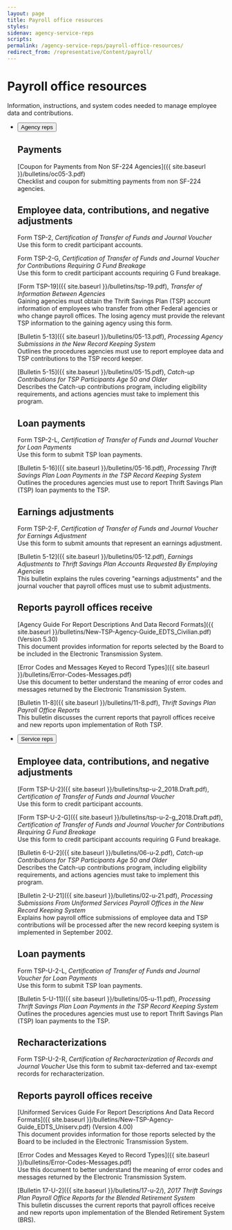 ```yaml
---
layout: page
title: Payroll office resources
styles:
sidenav: agency-service-reps
scripts:
permalink: /agency-service-reps/payroll-office-resources/
redirect_from: /representative/Content/payroll/
---
```


# Payroll office resources

Information, instructions, and system codes needed to manage employee data and contributions.

<section class="payroll-resources">
<ul class="usa-accordion usa-tabs">
<li>
<button class="usa-accordion-button agency" aria-expanded="true" aria-controls="agency">Agency reps</button>
<div id="agency" class="usa-accordion-content" markdown="1">

## Payments

[Coupon for Payments from Non SF-224 Agencies]({{ site.baseurl }}/bulletins/oc05-3.pdf)   
Checklist and coupon for submitting payments from non SF-224 agencies.

## Employee data, contributions, and negative adjustments

<!-- [Form TSP-2]({{ site.baseurl }}/bulletins/tsp-2.pdf), _Certification of Transfer of Funds and Journal Voucher_   
Use this form to credit participant accounts. -->
Form TSP-2, _Certification of Transfer of Funds and Journal Voucher_   
Use this form to credit participant accounts.

<!-- [Form TSP-2-G]({{ site.baseurl }}/bulletins/tsp-2-g.pdf), _Certification of Transfer of Funds and Journal Voucher for Contributions Requiring G Fund Breakage_    
Use this form to credit participant accounts requiring G Fund breakage. -->
Form TSP-2-G, _Certification of Transfer of Funds and Journal Voucher for Contributions Requiring G Fund Breakage_   
Use this form to credit participant accounts requiring G Fund breakage.

[Form TSP-19]({{ site.baseurl }}/bulletins/tsp-19.pdf), _Transfer of Information Between Agencies_   
Gaining agencies must obtain the Thrift Savings Plan (TSP) account information of employees who transfer from other Federal agencies or who change payroll offices. The losing agency must provide the relevant TSP information to the gaining agency using this form.

[Bulletin 5-13]({{ site.baseurl }}/bulletins/05-13.pdf), _Processing Agency Submissions in the New Record Keeping System_   
Outlines the procedures agencies must use to report employee data and TSP contributions to the TSP record keeper.

[Bulletin 5-15]({{ site.baseurl }}/bulletins/05-15.pdf), _Catch-up Contributions for TSP Participants Age 50 and Older_   
Describes the Catch-up contributions program, including eligibility requirements, and actions agencies must take to implement this program.

## Loan payments

<!-- [Form TSP-2-L]({{ site.baseurl }}/bulletins/tsp-2-l.pdf), _Certification of Transfer of Funds and Journal Voucher for Loan Payments_   
Use this form to submit TSP loan payments. -->
Form TSP-2-L, _Certification of Transfer of Funds and Journal Voucher for Loan Payments_   
Use this form to submit TSP loan payments.

[Bulletin 5-16]({{ site.baseurl }}/bulletins/05-16.pdf), _Processing Thrift Savings Plan Loan Payments in the TSP Record Keeping System_   
Outlines the procedures agencies must use to report Thrift Savings Plan (TSP) loan payments to the TSP.

## Earnings adjustments

<!-- [Form TSP-2-F]({{ site.baseurl }}/bulletins/tsp-2-f.pdf), _Certification of Transfer of Funds and Journal Voucher for Earnings Adjustment_   
Use this form to submit amounts that represent an earnings adjustment. -->

Form TSP-2-F, _Certification of Transfer of Funds and Journal Voucher for Earnings Adjustment_   
Use this form to submit amounts that represent an earnings adjustment.

[Bulletin 5-12]({{ site.baseurl }}/bulletins/05-12.pdf), _Earnings Adjustments to Thrift Savings Plan Accounts Requested By Employing Agencies_   
This bulletin explains the rules covering "earnings adjustments" and the journal voucher that
payroll offices must use to submit adjustments.

## Reports payroll offices receive

[Agency Guide For Report Descriptions And Data Record Formats]({{ site.baseurl }}/bulletins/New-TSP-Agency-Guide_EDTS_Civilian.pdf) (Version 5.30)   
This document provides information for reports selected by the Board to be included in the Electronic Transmission System.

[Error Codes and Messages Keyed to Record Types]({{ site.baseurl }}/bulletins/Error-Codes-Messages.pdf)   
Use this document to better understand the meaning of error codes and messages returned by the Electronic Transmission System.

[Bulletin 11-8]({{ site.baseurl }}/bulletins/11-8.pdf), _Thrift Savings Plan Payroll Office Reports_   
This bulletin discusses the current reports that payroll offices receive and new reports upon implementation of Roth TSP.

</div>
</li>
<!-- SERVICE REPS -->
<li>
<button class="usa-accordion-button service" aria-expanded="false" aria-controls="service">Service reps</button>
<div id="service" class="usa-accordion-content" markdown="1">

## Employee data, contributions, and negative adjustments

[Form TSP-U-2]({{ site.baseurl }}/bulletins/tsp-u-2_2018.Draft.pdf), _Certification of Transfer of Funds and Journal Voucher_   
Use this form to credit participant accounts.

[Form TSP-U-2-G]({{ site.baseurl }}/bulletins/tsp-u-2-g_2018.Draft.pdf), _Certification of Transfer of Funds and Journal Voucher for Contributions Requiring G Fund Breakage_   
Use this form to credit participant accounts requiring G Fund breakage.

[Bulletin 6-U-2]({{ site.baseurl }}/bulletins/06-u-2.pdf), _Catch-up Contributions for TSP Participants Age 50 and Older_   
Describes the Catch-up contributions program, including eligibility requirements, and actions agencies must take to implement this program.

[Bulletin 2-U-21]({{ site.baseurl }}/bulletins/02-u-21.pdf), _Processing Submissions From Uniformed Services Payroll Offices in the New Record Keeping System_   
Explains how payroll office submissions of employee data and TSP contributions will be processed after the new record keeping system is implemented in September 2002.

## Loan payments

Form TSP-U-2-L, _Certification of Transfer of Funds and Journal Voucher for Loan Payments_   
Use this form to submit TSP loan payments.

[Bulletin 5-U-11]({{ site.baseurl }}/bulletins/05-u-11.pdf), _Processing Thrift Savings Plan Loan Payments in the TSP Record Keeping System_   
Outlines the procedures agencies must use to report Thrift Savings Plan (TSP) loan payments to the TSP.

## Recharacterizations

Form TSP-U-2-R, _Certification of Recharacterization of Records and Journal Voucher_
Use this form to submit tax-deferred and tax-exempt records for recharacterization.

## Reports payroll offices receive

[Uniformed Services Guide For Report Descriptions And Data Record Formats]({{ site.baseurl }}/bulletins/New-TSP-Agency-Guide_EDTS_Uniserv.pdf) (Version 4.00)   
This document provides information for those reports selected by the Board to be included in the Electronic Transmission System.

[Error Codes and Messages Keyed to Record Types]({{ site.baseurl }}/bulletins/Error-Codes-Messages.pdf)   
Use this document to better understand the meaning of error codes and messages returned by the Electronic Transmission System.

[Bulletin 17-U-2]({{ site.baseurl }}/bulletins/17-u-2/), _2017 Thrift Savings Plan Payroll Office Reports for the Blended Retirement System_   
This bulletin discusses the current reports that payroll offices receive and new reports upon implementation of the Blended Retirement System (BRS).
</div>
</li>
</ul>
</section>

<!-- CONTENT END -->
